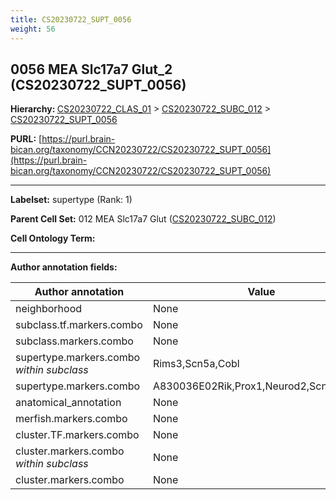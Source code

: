 ```yaml
---
title: CS20230722_SUPT_0056
weight: 56
---
```

## 0056 MEA Slc17a7 Glut_2 (CS20230722_SUPT_0056)
<b>Hierarchy: </b>
[CS20230722_CLAS_01](../CS20230722_CLAS_01) >
[CS20230722_SUBC_012](../CS20230722_SUBC_012) >
[CS20230722_SUPT_0056](../CS20230722_SUPT_0056)

**PURL:** [https://purl.brain-bican.org/taxonomy/CCN20230722/CS20230722_SUPT_0056](https://purl.brain-bican.org/taxonomy/CCN20230722/CS20230722_SUPT_0056)

---


**Labelset:** supertype (Rank: 1)

**Parent Cell Set:** 012 MEA Slc17a7 Glut ([CS20230722_SUBC_012](../CS20230722_SUBC_012))



**Cell Ontology Term:** 

[MARKER GENES.]: #


---

[TRANSFERRED ANNOTATIONS.]: #


[AUTHOR ANNOTATION FIELDS.]: #


**Author annotation fields:**

| Author annotation | Value |
|-------------------|-------|
|neighborhood|None|
|subclass.tf.markers.combo|None|
|subclass.markers.combo|None|
|supertype.markers.combo _within subclass_|Rims3,Scn5a,Cobl|
|supertype.markers.combo|A830036E02Rik,Prox1,Neurod2,Scn5a,Ptk2b|
|anatomical_annotation|None|
|merfish.markers.combo|None|
|cluster.TF.markers.combo|None|
|cluster.markers.combo _within subclass_|None|
|cluster.markers.combo|None|
